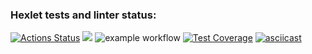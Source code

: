 ### Hexlet tests and linter status:
[![Actions Status](https://github.com/Nikolas888/frontend-project-46/workflows/hexlet-check/badge.svg)](https://github.com/Nikolas888/frontend-project-46/actions)
<a href="https://codeclimate.com/github/Nikolas888/frontend-project-46/maintainability"><img src="https://api.codeclimate.com/v1/badges/574dc842a5febde2471e/maintainability" /></a>
![example workflow](https://github.com/Nikolas888/frontend-project-46/actions/workflows/test.yml/badge.svg)
[![Test Coverage](https://api.codeclimate.com/v1/badges/59a1d2b57027dd6d705e/test_coverage)](https://codeclimate.com/github/Nikolas888/frontend-project-46/test_coverage)
[![asciicast](https://asciinema.org/a/8xQ13DTrzOJFPNVWWdQCaD8Tk.svg)](https://asciinema.org/a/8xQ13DTrzOJFPNVWWdQCaD8Tk)
